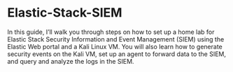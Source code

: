 # Elastic-Stack-SIEM

In this guide, I’ll walk you through steps on how to set up a home lab for Elastic Stack Security Information and Event Management (SIEM) using the Elastic Web portal and a Kali Linux VM. You will also learn how to generate security events on the Kali VM, set up an agent to forward data to the SIEM, and query and analyze the logs in the SIEM.
